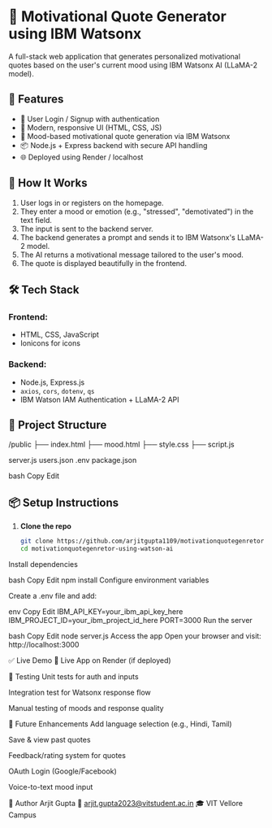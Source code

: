 # 💬 Motivational Quote Generator using IBM Watsonx

A full-stack web application that generates personalized motivational quotes based on the user's current mood using IBM Watsonx AI (LLaMA-2 model).

## 🚀 Features

- 🔐 User Login / Signup with authentication
- 🎨 Modern, responsive UI (HTML, CSS, JS)
- 🤖 Mood-based motivational quote generation via IBM Watsonx
- 📦 Node.js + Express backend with secure API handling
- 🌐 Deployed using Render / localhost

## 🧠 How It Works

1. User logs in or registers on the homepage.
2. They enter a mood or emotion (e.g., \"stressed\", \"demotivated\") in the text field.
3. The input is sent to the backend server.
4. The backend generates a prompt and sends it to IBM Watsonx's LLaMA-2 model.
5. The AI returns a motivational message tailored to the user's mood.
6. The quote is displayed beautifully in the frontend.

## 🛠️ Tech Stack

### Frontend:
- HTML, CSS, JavaScript
- Ionicons for icons

### Backend:
- Node.js, Express.js
- `axios`, `cors`, `dotenv`, `qs`
- IBM Watson IAM Authentication + LLaMA-2 API

## 📁 Project Structure

/public
├── index.html
├── mood.html
├── style.css
├── script.js

server.js
users.json
.env
package.json

bash
Copy
Edit

## 📦 Setup Instructions

1. **Clone the repo**
   ```bash
   git clone https://github.com/arjitgupta1109/motivationquotegenretor-using-watson-ai.git
   cd motivationquotegenretor-using-watson-ai
Install dependencies

bash
Copy
Edit
npm install
Configure environment variables

Create a .env file and add:

env
Copy
Edit
IBM_API_KEY=your_ibm_api_key_here
IBM_PROJECT_ID=your_ibm_project_id_here
PORT=3000
Run the server

bash
Copy
Edit
node server.js
Access the app
Open your browser and visit:
http://localhost:3000

✅ Live Demo
🔗 Live App on Render (if deployed)

🧪 Testing
Unit tests for auth and inputs

Integration test for Watsonx response flow

Manual testing of moods and response quality

🔮 Future Enhancements
Add language selection (e.g., Hindi, Tamil)

Save & view past quotes

Feedback/rating system for quotes

OAuth Login (Google/Facebook)

Voice-to-text mood input

👤 Author
Arjit Gupta
📧 arjit.gupta2023@vitstudent.ac.in
🎓 VIT Vellore Campus
